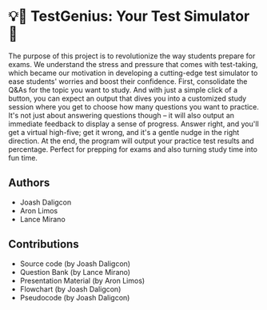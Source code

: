 # 💡🧠 TestGenius: Your Test Simulator 📝

The purpose of this project is to revolutionize the way students prepare for exams. We understand the stress and pressure that comes with test-taking, which became our motivation in developing a cutting-edge test simulator to ease students' worries and boost their confidence. First, consolidate the Q&As for the topic you want to study. And with just a simple click of a button, you can expect an output that dives you into a customized study session where you get to choose how many questions you want to practice. It's not just about answering questions though – it will also output an immediate feedback to display a sense of progress. Answer right, and you'll get a virtual high-five; get it wrong, and it's a gentle nudge in the right direction. At the end, the program will output your practice test results and percentage. Perfect for prepping for exams and also turning study time into fun time.

## Authors

- Joash Daligcon
- Aron Limos
- Lance Mirano

## Contributions

- Source code (by Joash Daligcon)
- Question Bank (by Lance Mirano)
- Presentation Material (by Aron Limos)
- Flowchart (by Joash Daligcon)
- Pseudocode (by Joash Daligcon)
